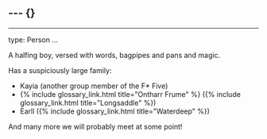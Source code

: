 --- {}
---

---
type: Person
...

A halfing boy, versed with words, bagpipes and pans and magic.

Has a suspiciously large family:

  - Kayia (another group member of the F* Five)
  - {% include glossary_link.html title="Ontharr Frume" %} ({% include glossary_link.html title="Longsaddle" %})
  - Earll ({% include glossary_link.html title="Waterdeep" %})

And many more we will probably meet at some point!
